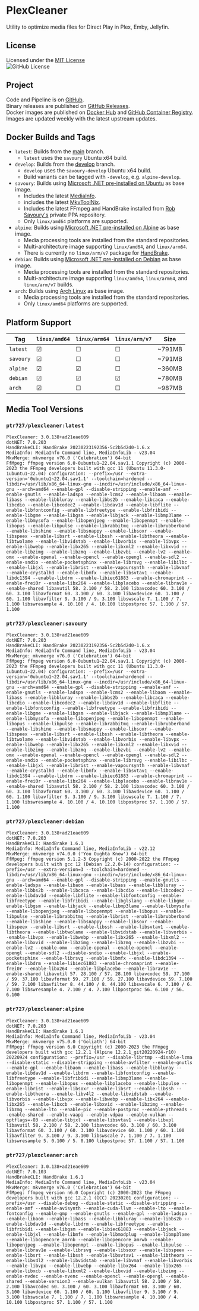 
# PlexCleaner

Utility to optimize media files for Direct Play in Plex, Emby, Jellyfin.

## License

Licensed under the [MIT License](./LICENSE)  
![GitHub License](https://img.shields.io/github/license/ptr727/PlexCleaner)

## Project

Code and Pipeline is on [GitHub](https://github.com/ptr727/PlexCleaner).  
Binary releases are published on [GitHub Releases](https://github.com/ptr727/PlexCleaner/releases).  
Docker images are published on [Docker Hub](https://hub.docker.com/r/ptr727/plexcleaner) and [GitHub Container Registry](https://github.com/ptr727/PlexCleaner/pkgs/container/plexcleaner).  
Images are updated weekly with the latest upstream updates.

## Docker Builds and Tags

- `latest`: Builds from the [main](https://github.com/ptr727/PlexCleaner/tree/main) branch.
  - `latest` uses the `savoury` Ubuntu x64 build.
- `develop`: Builds from the [develop](https://github.com/ptr727/PlexCleaner/tree/develop) branch.
  - `develop` uses the `savoury-develop` Ubuntu x64 build.
  - Build variants can be tagged with `-develop`, e.g. `alpine-develop`.
- `savoury`: Builds using [Microsoft .NET pre-installed on Ubuntu](https://hub.docker.com/_/microsoft-dotnet-sdk/) as base image.
  - Includes the latest [MediaInfo](https://mediaarea.net/en/MediaInfo/Download/Ubuntu).
  - includes the latest [MkvToolNix](https://mkvtoolnix.download/downloads.html#ubuntu).
  - Includes the latest FFmpeg and HandBrake installed from [Rob Savoury's](https://launchpad.net/~savoury1) private PPA repository.
  - Only `linux/amd64` platforms are supported.
- `alpine`: Builds using [Microsoft .NET pre-installed on Alpine](https://hub.docker.com/_/microsoft-dotnet-sdk/) as base image.
  - Media processing tools are installed from the standard repositories.
  - Multi-architecture image supporting `linux/amd64`, and `linux/arm64`.
  - There is currently no `linux/arm/v7` package for [HandBrake](https://pkgs.alpinelinux.org/packages?name=handbrake&branch=edge&repo=&arch=&maintainer=).
- `debian`: Builds using [Microsoft .NET pre-installed on Debian](https://hub.docker.com/_/microsoft-dotnet-sdk/) as base image.
  - Media processing tools are installed from the standard repositories.
  - Multi-architecture image supporting `linux/amd64`, `linux/arm64`, and `linux/arm/v7` builds.
- `arch`: Builds using [Arch Linux](https://hub.docker.com/_/archlinux) as base image.
  - Media processing tools are installed from the standard repositories.
  - Only `linux/amd64` platforms are supported.

## Platform Support

| Tag | `linux/amd64` | `linux/arm64` | `linux/arm/v7` | Size |
| --- | --- | --- | --- | --- |
| `latest` | &#9745; | &#9744; | &#9744; | ~791MB |
| `savoury` | &#9745; | &#9744; | &#9744; | ~791MB |
| `alpine` | &#9745; | &#9745; | &#9744; | ~360MB |
| `debian` | &#9745; | &#9745; | &#9745; | ~780MB |
| `arch` | &#9745; | &#9744; | &#9744; | ~987MB |

## Media Tool Versions

### `ptr727/plexcleaner:latest`

```text
PlexCleaner: 3.0.138+ad21eae609
dotNET: 7.0.203
HandBrakeCLI: HandBrake 20230223192356-5c2b5d2d0-1.6.x
MediaInfo: MediaInfo Command line, MediaInfoLib - v23.04
MkvMerge: mkvmerge v76.0 ('Celebration') 64-bit
FfMpeg: ffmpeg version 6.0-0ubuntu1~22.04.sav1.1 Copyright (c) 2000-2023 the FFmpeg developers built with gcc 11 (Ubuntu 11.3.0-1ubuntu1~22.04) configuration: --prefix=/usr --extra-version='0ubuntu1~22.04.sav1.1' --toolchain=hardened --libdir=/usr/lib/x86_64-linux-gnu --incdir=/usr/include/x86_64-linux-gnu --arch=amd64 --enable-gpl --disable-stripping --enable-amf --enable-gnutls --enable-ladspa --enable-lcms2 --enable-libaom --enable-libass --enable-libbluray --enable-libbs2b --enable-libcaca --enable-libcdio --enable-libcodec2 --enable-libdav1d --enable-libflite --enable-libfontconfig --enable-libfreetype --enable-libfribidi --enable-libgme --enable-libgsm --enable-libjack --enable-libmp3lame --enable-libmysofa --enable-libopenjpeg --enable-libopenmpt --enable-libopus --enable-libpulse --enable-librabbitmq --enable-librubberband --enable-libshine --enable-libsnappy --enable-libsoxr --enable-libspeex --enable-libsrt --enable-libssh --enable-libtheora --enable-libtwolame --enable-libvidstab --enable-libvorbis --enable-libvpx --enable-libwebp --enable-libx265 --enable-libxml2 --enable-libxvid --enable-libzimg --enable-libzmq --enable-libzvbi --enable-lv2 --enable-omx --enable-openal --enable-opencl --enable-opengl --enable-sdl2 --enable-sndio --enable-pocketsphinx --enable-librsvg --enable-libilbc --enable-libjxl --enable-librist --enable-vapoursynth --enable-libvmaf --enable-crystalhd --enable-libmfx --enable-libsvtav1 --enable-libdc1394 --enable-libdrm --enable-libiec61883 --enable-chromaprint --enable-frei0r --enable-libx264 --enable-libplacebo --enable-librav1e --enable-shared libavutil 58. 2.100 / 58. 2.100 libavcodec 60. 3.100 / 60. 3.100 libavformat 60. 3.100 / 60. 3.100 libavdevice 60. 1.100 / 60. 1.100 libavfilter 9. 3.100 / 9. 3.100 libswscale 7. 1.100 / 7. 1.100 libswresample 4. 10.100 / 4. 10.100 libpostproc 57. 1.100 / 57. 1.100

```

### `ptr727/plexcleaner:savoury`

```text
PlexCleaner: 3.0.138+ad21eae609
dotNET: 7.0.203
HandBrakeCLI: HandBrake 20230223192356-5c2b5d2d0-1.6.x
MediaInfo: MediaInfo Command line, MediaInfoLib - v23.04
MkvMerge: mkvmerge v76.0 ('Celebration') 64-bit
FfMpeg: ffmpeg version 6.0-0ubuntu1~22.04.sav1.1 Copyright (c) 2000-2023 the FFmpeg developers built with gcc 11 (Ubuntu 11.3.0-1ubuntu1~22.04) configuration: --prefix=/usr --extra-version='0ubuntu1~22.04.sav1.1' --toolchain=hardened --libdir=/usr/lib/x86_64-linux-gnu --incdir=/usr/include/x86_64-linux-gnu --arch=amd64 --enable-gpl --disable-stripping --enable-amf --enable-gnutls --enable-ladspa --enable-lcms2 --enable-libaom --enable-libass --enable-libbluray --enable-libbs2b --enable-libcaca --enable-libcdio --enable-libcodec2 --enable-libdav1d --enable-libflite --enable-libfontconfig --enable-libfreetype --enable-libfribidi --enable-libgme --enable-libgsm --enable-libjack --enable-libmp3lame --enable-libmysofa --enable-libopenjpeg --enable-libopenmpt --enable-libopus --enable-libpulse --enable-librabbitmq --enable-librubberband --enable-libshine --enable-libsnappy --enable-libsoxr --enable-libspeex --enable-libsrt --enable-libssh --enable-libtheora --enable-libtwolame --enable-libvidstab --enable-libvorbis --enable-libvpx --enable-libwebp --enable-libx265 --enable-libxml2 --enable-libxvid --enable-libzimg --enable-libzmq --enable-libzvbi --enable-lv2 --enable-omx --enable-openal --enable-opencl --enable-opengl --enable-sdl2 --enable-sndio --enable-pocketsphinx --enable-librsvg --enable-libilbc --enable-libjxl --enable-librist --enable-vapoursynth --enable-libvmaf --enable-crystalhd --enable-libmfx --enable-libsvtav1 --enable-libdc1394 --enable-libdrm --enable-libiec61883 --enable-chromaprint --enable-frei0r --enable-libx264 --enable-libplacebo --enable-librav1e --enable-shared libavutil 58. 2.100 / 58. 2.100 libavcodec 60. 3.100 / 60. 3.100 libavformat 60. 3.100 / 60. 3.100 libavdevice 60. 1.100 / 60. 1.100 libavfilter 9. 3.100 / 9. 3.100 libswscale 7. 1.100 / 7. 1.100 libswresample 4. 10.100 / 4. 10.100 libpostproc 57. 1.100 / 57. 1.100

```

### `ptr727/plexcleaner:debian`

```text
PlexCleaner: 3.0.138+ad21eae609
dotNET: 7.0.203
HandBrakeCLI: HandBrake 1.6.1
MediaInfo: MediaInfo Command line, MediaInfoLib - v22.12
MkvMerge: mkvmerge v74.0.0 ('You Oughta Know') 64-bit
FfMpeg: ffmpeg version 5.1.2-3 Copyright (c) 2000-2022 the FFmpeg developers built with gcc 12 (Debian 12.2.0-14) configuration: --prefix=/usr --extra-version=3 --toolchain=hardened --libdir=/usr/lib/x86_64-linux-gnu --incdir=/usr/include/x86_64-linux-gnu --arch=amd64 --enable-gpl --disable-stripping --enable-gnutls --enable-ladspa --enable-libaom --enable-libass --enable-libbluray --enable-libbs2b --enable-libcaca --enable-libcdio --enable-libcodec2 --enable-libdav1d --enable-libflite --enable-libfontconfig --enable-libfreetype --enable-libfribidi --enable-libglslang --enable-libgme --enable-libgsm --enable-libjack --enable-libmp3lame --enable-libmysofa --enable-libopenjpeg --enable-libopenmpt --enable-libopus --enable-libpulse --enable-librabbitmq --enable-librist --enable-librubberband --enable-libshine --enable-libsnappy --enable-libsoxr --enable-libspeex --enable-libsrt --enable-libssh --enable-libsvtav1 --enable-libtheora --enable-libtwolame --enable-libvidstab --enable-libvorbis --enable-libvpx --enable-libwebp --enable-libx265 --enable-libxml2 --enable-libxvid --enable-libzimg --enable-libzmq --enable-libzvbi --enable-lv2 --enable-omx --enable-openal --enable-opencl --enable-opengl --enable-sdl2 --disable-sndio --enable-libjxl --enable-pocketsphinx --enable-librsvg --enable-libmfx --enable-libdc1394 --enable-libdrm --enable-libiec61883 --enable-chromaprint --enable-frei0r --enable-libx264 --enable-libplacebo --enable-librav1e --enable-shared libavutil 57. 28.100 / 57. 28.100 libavcodec 59. 37.100 / 59. 37.100 libavformat 59. 27.100 / 59. 27.100 libavdevice 59. 7.100 / 59. 7.100 libavfilter 8. 44.100 / 8. 44.100 libswscale 6. 7.100 / 6. 7.100 libswresample 4. 7.100 / 4. 7.100 libpostproc 56. 6.100 / 56. 6.100

```

### `ptr727/plexcleaner:alpine`

```text
PlexCleaner: 3.0.138+ad21eae609
dotNET: 7.0.203
HandBrakeCLI: HandBrake 1.6.1
MediaInfo: MediaInfo Command line, MediaInfoLib - v23.04
MkvMerge: mkvmerge v75.0.0 ('Goliath') 64-bit
FfMpeg: ffmpeg version 6.0 Copyright (c) 2000-2023 the FFmpeg developers built with gcc 12.2.1 (Alpine 12.2.1_git20220924-r10) 20220924 configuration: --prefix=/usr --disable-librtmp --disable-lzma --disable-static --disable-stripping --enable-avfilter --enable-gnutls --enable-gpl --enable-libaom --enable-libass --enable-libbluray --enable-libdav1d --enable-libdrm --enable-libfontconfig --enable-libfreetype --enable-libfribidi --enable-libmp3lame --enable-libopenmpt --enable-libopus --enable-libplacebo --enable-libpulse --enable-librist --enable-libsoxr --enable-libsrt --enable-libssh --enable-libtheora --enable-libv4l2 --enable-libvidstab --enable-libvorbis --enable-libvpx --enable-libwebp --enable-libx264 --enable-libx265 --enable-libxcb --enable-libxvid --enable-libzimg --enable-libzmq --enable-lto --enable-pic --enable-postproc --enable-pthreads --enable-shared --enable-vaapi --enable-vdpau --enable-vulkan --optflags=-O3 --enable-libjxl --enable-libsvtav1 --enable-libvpl libavutil 58. 2.100 / 58. 2.100 libavcodec 60. 3.100 / 60. 3.100 libavformat 60. 3.100 / 60. 3.100 libavdevice 60. 1.100 / 60. 1.100 libavfilter 9. 3.100 / 9. 3.100 libswscale 7. 1.100 / 7. 1.100 libswresample 5. 0.100 / 5. 0.100 libpostproc 57. 1.100 / 57. 1.100

```

### `ptr727/plexcleaner:arch`

```text
PlexCleaner: 3.0.138+ad21eae609
dotNET: 7.0.103
HandBrakeCLI: HandBrake 1.6.1
MediaInfo: MediaInfo Command line, MediaInfoLib - v23.04
MkvMerge: mkvmerge v76.0 ('Celebration') 64-bit
FfMpeg: ffmpeg version n6.0 Copyright (c) 2000-2023 the FFmpeg developers built with gcc 12.2.1 (GCC) 20230201 configuration: --prefix=/usr --disable-debug --disable-static --disable-stripping --enable-amf --enable-avisynth --enable-cuda-llvm --enable-lto --enable-fontconfig --enable-gmp --enable-gnutls --enable-gpl --enable-ladspa --enable-libaom --enable-libass --enable-libbluray --enable-libbs2b --enable-libdav1d --enable-libdrm --enable-libfreetype --enable-libfribidi --enable-libgsm --enable-libiec61883 --enable-libjack --enable-libjxl --enable-libmfx --enable-libmodplug --enable-libmp3lame --enable-libopencore_amrnb --enable-libopencore_amrwb --enable-libopenjpeg --enable-libopenmpt --enable-libopus --enable-libpulse --enable-librav1e --enable-librsvg --enable-libsoxr --enable-libspeex --enable-libsrt --enable-libssh --enable-libsvtav1 --enable-libtheora --enable-libv4l2 --enable-libvidstab --enable-libvmaf --enable-libvorbis --enable-libvpx --enable-libwebp --enable-libx264 --enable-libx265 --enable-libxcb --enable-libxml2 --enable-libxvid --enable-libzimg --enable-nvdec --enable-nvenc --enable-opencl --enable-opengl --enable-shared --enable-version3 --enable-vulkan libavutil 58. 2.100 / 58. 2.100 libavcodec 60. 3.100 / 60. 3.100 libavformat 60. 3.100 / 60. 3.100 libavdevice 60. 1.100 / 60. 1.100 libavfilter 9. 3.100 / 9. 3.100 libswscale 7. 1.100 / 7. 1.100 libswresample 4. 10.100 / 4. 10.100 libpostproc 57. 1.100 / 57. 1.100

```
